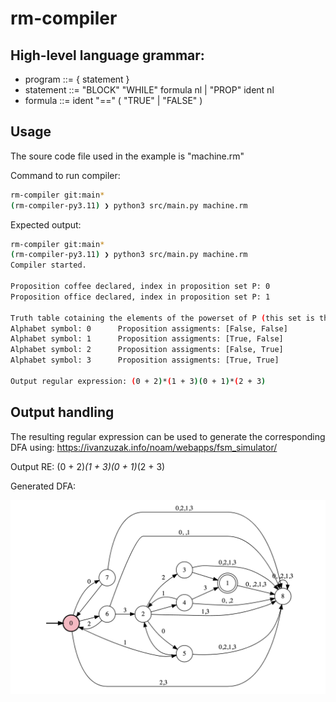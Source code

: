 # rm-compiler

## High-level language grammar:

- program ::= { statement }
- statement ::= "BLOCK" "WHILE" formula nl |   "PROP" ident nl
- formula ::= ident "==" ( "TRUE" | "FALSE" )

## Usage
The soure code file used in the example is "machine.rm"

Command to run compiler:
```bash
rm-compiler git:main*  
(rm-compiler-py3.11) ❯ python3 src/main.py machine.rm
```

Expected output:
```bash
rm-compiler git:main*  
(rm-compiler-py3.11) ❯ python3 src/main.py machine.rm
Compiler started.

Proposition coffee declared, index in proposition set P: 0
Proposition office declared, index in proposition set P: 1

Truth table cotaining the elements of the powerset of P (this set is the input alphabet to the reward machine):
Alphabet symbol: 0      Proposition assigments: [False, False]
Alphabet symbol: 1      Proposition assigments: [True, False]
Alphabet symbol: 2      Proposition assigments: [False, True]
Alphabet symbol: 3      Proposition assigments: [True, True]

Output regular expression: (0 + 2)*(1 + 3)(0 + 1)*(2 + 3)
```

## Output handling

The resulting regular expression can be used to generate the corresponding DFA using: https://ivanzuzak.info/noam/webapps/fsm_simulator/

Output RE: (0 + 2)*(1 + 3)(0 + 1)*(2 + 3) 

Generated DFA:


<img src="dfa.png" width="650px"/>





